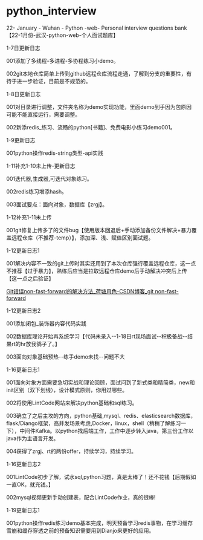 # python_interview
22- January - Wuhan - Python -web- Personal interview questions bank【22-1月份-武汉-python-web-个人面试题库】

1-7日更新日志

001添加了多线程-多进程-多协程练习小demo。

002git本地仓库简单上传到github远程仓库流程走通，了解到分支的重要性，有待于进一步验证，目前是不规范的。

1-8日更新日志

001对目录进行调整，文件夹名称为demo实现功能，里面demo到手因为包原因可能不能直接运行，需要调整。

002新添redis_练习、流畅的python[书籍]、免费电影小练习demo001。

1-9更新日志

001python操作redis-string类型-api实践

1-11补充1-10未上传-更新日志

001迭代器,生成器,可迭代对象练习。

002redis练习增添hash。

003面试要点：面向对象，数据库【zrgj】。

1-12补充1-11未上传

001git修复上传多了的文件bug【使用版本回退后+手动添加备份文件解决+暴力覆盖远程仓库（不推荐-temp）】，添加深、浅、赋值区别面试题。

1-12更新日志1

001解决内容不一致的git上传时其实还用到了本次仓库强行覆盖远程仓库，这一点不推荐【过于暴力】，熟练后应当是拉取远程仓库demo后手动解决冲突后上传【这一点之后验证】

[Git错误non-fast-forward的解决方法_荷塘月色-CSDN博客_git non-fast-forward](https://blog.csdn.net/weixin_41287260/article/details/89742151)

1-12更新日志2

001添加闭包_装饰器内容代码实践

002数据库理论开始再系统学习【代码未录入--1-18日rt现场面试--积极备战--结果rt的hr放我鸽子了。】

003面向对象基础预热--练手demo未找--问题不大

1-16更新日志1

001面向对象方面需要急切实战和理论回顾，面试问到了新式类和精简类，new和init区别（双下划线），设计模式原则，你用过哪些。

002将使用LintCode网站来解决python基础和sql练习。

003确立了之后主攻的方向，python基础,mysql、redis、elasticsearch数据库，flask/Diango框架，高并发场景考虑,Docker，linux，shell（稍稍了解练习一下），中间件Kafka。以python找后端工作，工作中逐步转入java，第三份工作以java作为主语言开发。

004获得了zrgj、rt的两份offer，持续学习，持续学习。

1-16更新日志2

001LintCode初步了解，试水sql,python习题，真是太棒了！还不花钱【后期假如一直OK，就充钱。】

002mysql视频更新手动创建表，配合LintCode作业，真的很棒!

1-19更新日志1

001python操作redis练习demo基本完成，明天预备学习redis事物，在学习缓存雪崩和缓存穿透之前的预备知识需要用到Dianjo来更好的应用。


